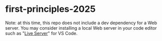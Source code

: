 # first-principles-2025

Note: at this time, this repo does not include a dev dependency for a Web server. You may consider installing a local Web server in your code editor such as "[Live Server](https://marketplace.visualstudio.com/items?itemName=ritwickdey.LiveServer)" for VS Code.
